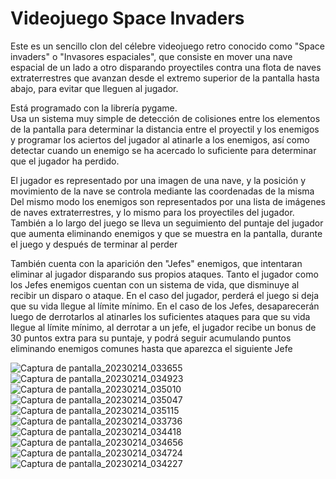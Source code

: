 # Videojuego Space Invaders 

Este es un sencillo clon del célebre videojuego retro conocido como "Space invaders" o "Invasores espaciales", 
que consiste en mover una nave espacial de un lado a otro disparando proyectiles contra una flota de naves extraterrestres que avanzan desde el extremo superior de la pantalla hasta abajo, 
para evitar que lleguen al jugador. 

Está programado con la librería pygame.  
Usa un sistema muy simple de detección de colisiones entre los elementos de la pantalla para determinar la distancia entre el proyectil y los enemigos 
y programar los aciertos del jugador al atinarle a los enemigos, 
así como detectar cuando un enemigo se ha acercado lo suficiente para determinar que el jugador ha perdido. 

El jugador es representado por una imagen de una nave, y la posición y movimiento de la nave se controla mediante las coordenadas de la misma 
Del mismo modo los enemigos son representados por una lista de imágenes de naves extraterrestres, y lo mismo para los proyectiles del jugador. 
También a lo largo del juego se lleva un seguimiento del puntaje del jugador que aumenta eliminando enemigos y que se muestra en la pantalla, durante el juego y después de terminar al perder 

También cuenta con la aparición den "Jefes" enemigos, que intentaran eliminar al jugador disparando sus propios ataques. 
Tanto el jugador como los Jefes enemigos cuentan con un sistema de vida, que disminuye al recibir un disparo o ataque. 
En el caso del jugador, perderá el juego si deja que su vida llegue al límite mínimo. 
En el caso de los Jefes, desaparecerán luego de derrotarlos al atinarles los suficientes ataques para que su vida llegue al límite mínimo, 
al derrotar a un jefe, el jugador recibe un bonus de 30 puntos extra para su puntaje, 
y podrá seguir acumulando puntos eliminando enemigos comunes hasta que aparezca el siguiente Jefe 


![Captura de pantalla_20230214_033655](https://user-images.githubusercontent.com/101745244/218871877-531803e0-7725-4653-9e0e-434cdb5e0bd4.png)
![Captura de pantalla_20230214_034923](https://user-images.githubusercontent.com/101745244/218871944-9d921a32-2038-45db-9b65-686ec63f89cf.png)
![Captura de pantalla_20230214_035010](https://user-images.githubusercontent.com/101745244/218871954-2da11105-6df7-4039-b2c5-6186f2c2a6ad.png)
![Captura de pantalla_20230214_035047](https://user-images.githubusercontent.com/101745244/218872400-26b0fbe9-ba9f-48ae-b81a-6827524a58f4.png)
![Captura de pantalla_20230214_035115](https://user-images.githubusercontent.com/101745244/218872429-6ffc0af8-314b-4c81-a5e2-68473262d247.png)
![Captura de pantalla_20230214_033736](https://user-images.githubusercontent.com/101745244/218872492-63b7acaf-7b16-4613-a1d3-aba5b0324932.png)
![Captura de pantalla_20230214_034418](https://user-images.githubusercontent.com/101745244/218872507-8f8eb6da-72e4-4714-857b-61d985361951.png)
![Captura de pantalla_20230214_034656](https://user-images.githubusercontent.com/101745244/218872522-7421ef1f-8e2b-4047-85de-6ac665509667.png)
![Captura de pantalla_20230214_034724](https://user-images.githubusercontent.com/101745244/218872693-a14f1831-52f7-4511-a16c-0d89ef2eccbe.png)
![Captura de pantalla_20230214_034227](https://user-images.githubusercontent.com/101745244/218872774-ad7fef1d-0e46-419d-9edf-4b2283696cb7.png)
